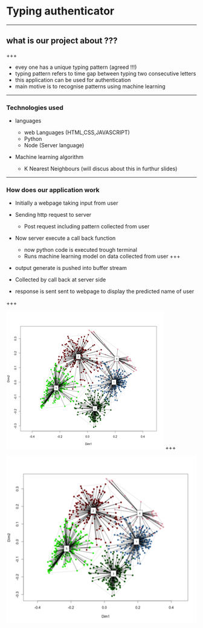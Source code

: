 # Typing authenticator

---
## what is our project about ???

+++
* evey one has a unique typing pattern (agreed !!!)
* typing pattern refers to time gap between typing two consecutive letters
* this application can be used for authentication
* main motive is to recognise patterns using machine learning

---
### Technologies used
* languages
  * web Languages (HTML,CSS,JAVASCRIPT)
  * Python
  * Node (Server language)

* Machine learning algorithm
  * K Nearest Neighbours (will discus about this in furthur slides)

---

### How does our application work
* Initially a webpage taking input from user 
* Sending http request to server 
  * Post request including pattern collected from user 
* Now server execute a call back function 
   * now python code is executed trough terminal
   * Runs machine learning model on data collected from user
+++

* output generate is pushed into buffer stream 
* Collected by call back at server side 
* response is sent sent to webpage to display the predicted name of user

+++

![graph representing collected data](/images/Clusterplot.png)
+++

<img src="/images/Clusterplot.png" style="width: 600px; height: 800;" />



